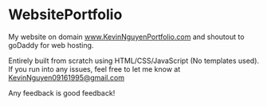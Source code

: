 # WebsitePortfolio

My website on domain www.KevinNguyenPortfolio.com and shoutout to goDaddy for web hosting.

Entirely built from scratch using HTML/CSS/JavaScript (No templates used). If you run into any issues, feel free to let me know at KevinNguyen09161995@gmail.com

Any feedback is good feedback!

